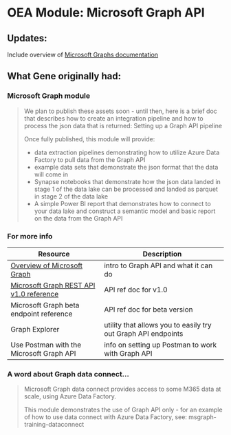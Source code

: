 # OEA Module: Microsoft Graph API
## Updates:
Include overview of [Microsoft Graphs documentation](https://docs.microsoft.com/en-us/graph/)
## What Gene originally had:
### Microsoft Graph module 
> We plan to publish these assets soon - until then, here is a brief doc that describes how to create an integration pipeline and how to process the json data that is returned: Setting up a Graph API pipeline
>
> Once fully published, this module will provide:
>
> - data extraction pipelines demonstrating how to utilize Azure Data Factory to pull data from the Graph API
> - example data sets that demonstrate the json format that the data will come in
> - Synapse notebooks that demonstrate how the json data landed in stage 1 of the data lake can be processed and landed as parquet in stage 2 of the data lake
> - A simple Power BI report that demonstrates how to connect to your data lake and construct a semantic model and basic report on the data from the Graph API
### For more info
| Resource | Description |
| --- | --- |
| [Overview of Microsoft Graph](https://docs.microsoft.com/en-us/graph/overview) | intro to Graph API and what it can do |
| [Microsoft Graph REST API v1.0 reference](https://docs.microsoft.com/en-us/graph/api/overview?view=graph-rest-1.0) | API ref doc for v1.0 |
| Microsoft Graph beta endpoint reference | API ref doc for beta version |
| Graph Explorer | utility that allows you to easily try out Graph API endpoints |
| Use Postman with the Microsoft Graph API | info on setting up Postman to work with Graph API |
### A word about Graph data connect...
> Microsoft Graph data connect provides access to some M365 data at scale, using Azure Data Factory.
>
> This module demonstrates the use of Graph API only - for an example of how to use data connect with Azure Data Factory, see: msgraph-training-dataconnect
